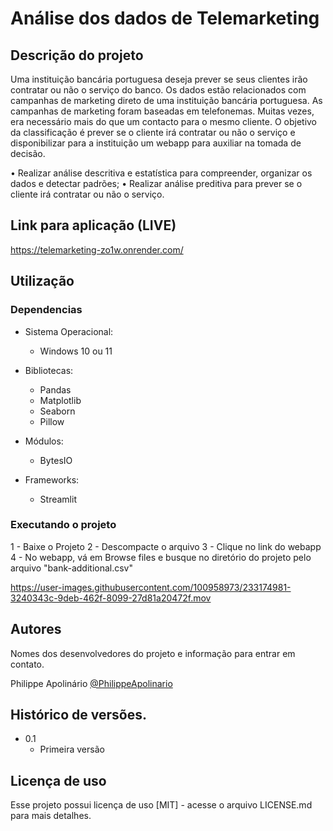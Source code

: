 # Análise dos dados de Telemarketing

## Descrição do projeto

Uma instituição bancária portuguesa deseja prever se seus clientes irão contratar ou não o serviço do banco.
Os dados estão relacionados com campanhas de marketing direto de uma instituição bancária portuguesa. As campanhas de marketing foram baseadas em telefonemas. Muitas vezes, era necessário mais do que um contacto para o mesmo cliente.
O objetivo da classificação é prever se o cliente irá contratar ou não o serviço e disponibilizar para a instituição um webapp para auxiliar na tomada de decisão.

• Realizar análise descritiva e estatística para compreender, organizar os dados e detectar padrões;
• Realizar análise preditiva para prever se o cliente irá contratar ou não o serviço.

## Link para aplicação (LIVE)
https://telemarketing-zo1w.onrender.com/

## Utilização

### Dependencias

* Sistema Operacional:
    * Windows 10 ou 11

* Bibliotecas:
    * Pandas
    * Matplotlib
    * Seaborn
    * Pillow
    
* Módulos:
    * BytesIO

* Frameworks:
    * Streamlit 

### Executando o projeto

1 - Baixe o Projeto
2 - Descompacte o arquivo
3 - Clique no link do webapp
4 - No webapp, vá em Browse files e busque no diretório do projeto pelo arquivo "bank-additional.csv"

https://user-images.githubusercontent.com/100958973/233174981-3240343c-9deb-462f-8099-27d81a20472f.mov

## Autores

Nomes dos desenvolvedores do projeto e informação para entrar em contato.

 Philippe Apolinário
 [@PhilippeApolinario](https://www.linkedin.com/in/philipperapolinario/)

## Histórico de versões.

* 0.1
    * Primeira versão

## Licença de uso

Esse projeto possui licença de uso [MIT] - acesse o arquivo LICENSE.md para mais detalhes.
